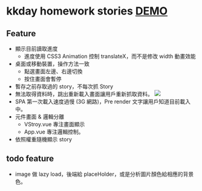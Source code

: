# kkday homework stories [DEMO](https://nono1526.github.io/KKDAY-Homework/)

## Feature
* 顯示目前讀取進度
  * 進度使用 CSS3 Animation 控制 translateX，而不是修改 width 動畫效能
* 桌面或移動裝置，操作方法一致
  * 點選畫面左邊、右邊切換
  * 按住畫面會暫停
* 暫存之前存取過的 story，不每次抓 Story
* 無法取得資料時，跳出重新載入畫面讓用戶重新抓取資料。
![](https://i.imgur.com/KmAOWfs.png)
* SPA 第一次載入速度過慢 (3G 網路)，Pre render 文字讓用戶知道目前載入中。
* 元件畫面 & 邏輯分離
  * VStroy.vue 專注畫面顯示
  * App.vue 專注邏輯控制。
* 依照權重隨機顯示 story
## todo feature
* image 做 lazy load，後端給 placeHolder，或是分析圖片顏色給相應的背景色。
